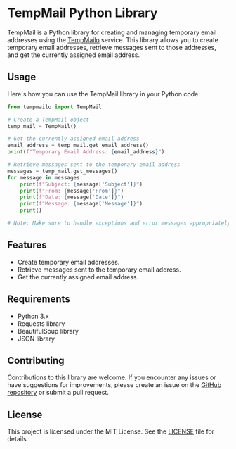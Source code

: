 # TempMail Python Library

TempMail is a Python library for creating and managing temporary email addresses using the [TempMailo](https://tempmailo.com/) service. This library allows you to create temporary email addresses, retrieve messages sent to those addresses, and get the currently assigned email address.


## Usage

Here's how you can use the TempMail library in your Python code:

```python
from tempmailo import TempMail

# Create a TempMail object
temp_mail = TempMail()

# Get the currently assigned email address
email_address = temp_mail.get_email_address()
print(f"Temporary Email Address: {email_address}")

# Retrieve messages sent to the temporary email address
messages = temp_mail.get_messages()
for message in messages:
    print(f"Subject: {message['Subject']}")
    print(f"From: {message['From']}")
    print(f"Date: {message['Date']}")
    print(f"Message: {message['Message']}")
    print()

# Note: Make sure to handle exceptions and error messages appropriately in your code.
```

## Features

- Create temporary email addresses.
- Retrieve messages sent to the temporary email address.
- Get the currently assigned email address.

## Requirements

- Python 3.x
- Requests library
- BeautifulSoup library
- JSON library

## Contributing

Contributions to this library are welcome. If you encounter any issues or have suggestions for improvements, please create an issue on the [GitHub repository](https://github.com/chandandanjo/tempmailo-wrapper-python/) or submit a pull request.

## License

This project is licensed under the MIT License. See the [LICENSE](LICENSE) file for details.
